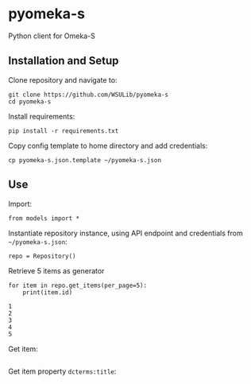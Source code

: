 # pyomeka-s
Python client for Omeka-S

## Installation and Setup

Clone repository and navigate to:
```
git clone https://github.com/WSULib/pyomeka-s
cd pyomeka-s
```

Install requirements:
```
pip install -r requirements.txt
```

Copy config template to home directory and add credentials:
```
cp pyomeka-s.json.template ~/pyomeka-s.json
```

## Use

Import:
```
from models import *
```

Instantiate repository instance, using API endpoint and credentials from `~/pyomeka-s.json`:
```
repo = Repository()
```

Retrieve 5 items as generator
```
for item in repo.get_items(per_page=5):
    print(item.id)

1
2
3
4
5
```

Get item:
```
```

Get item property `dcterms:title`:
```
```

